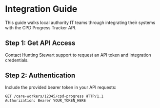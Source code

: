 # Integration Guide

This guide walks local authority IT teams through integrating their systems with the CPD Progress Tracker API.

## Step 1: Get API Access

Contact Hunting Stewart support to request an API token and integration credentials.

## Step 2: Authentication

Include the provided bearer token in your API requests:

```http
GET /care-workers/12345/cpd-progress HTTP/1.1
Authorization: Bearer YOUR_TOKEN_HERE

